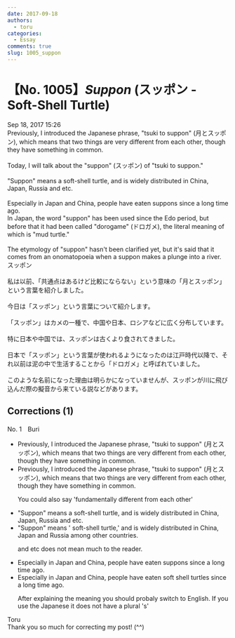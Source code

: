 ```yaml
---
date: 2017-09-18
authors:
  - toru
categories:
  - Essay
comments: true
slug: 1005_suppon
---
```


# 【No. 1005】<strong><em>Suppon</strong></em> (スッポン - Soft-Shell Turtle)
<div class="date">Sep 18, 2017 15:26</div>
<div id="post"><div id="body_show_ori">
Previously, I introduced the Japanese phrase, "tsuki to suppon" (月とスッポン), which means that two things are very different from each other, though they have something in common.<br/><br/>Today, I will talk about the "suppon" (スッポン) of "tsuki to suppon."<br/><br/>"Suppon" means a soft-shell turtle, and is widely distributed in China, Japan, Russia and etc.<br/><br/>Especially in Japan and China, people have eaten suppons since a long time ago.<br/>In Japan, the word "suppon" has been used since the Edo period, but before that it had been called "dorogame" (ドロガメ), the literal meaning of which is "mud turtle."<br/><br/>The etymology of "suppon" hasn't been clarified yet, but it's said that it comes from an onomatopoeia when a suppon makes a plunge into a river.
</div></div>

<!-- more -->

<div id="post_ja"><div id="body_show_mo">
スッポン<br/><br/>私は以前、「共通点はあるけど比較にならない」という意味の「月とスッポン」という言葉を紹介しました。<br/><br/>今日は「スッポン」という言葉について紹介します。<br/><br/>「スッポン」はカメの一種で、中国や日本、ロシアなどに広く分布しています。<br/><br/>特に日本や中国では、スッポンは古くより食されてきました。<br/><br/>日本で「スッポン」という言葉が使われるようになったのは江戸時代以降で、それ以前は泥の中で生活することから「ドロガメ」と呼ばれていました。<br/><br/>このような名前になった理由は明らかになっていませんが、スッポンが川に飛び込んだ際の擬音から来ている説などがあります。
</div></div>

## Corrections (1)
<div id="block"><div class="first_name"> No. 1　<span class="just_name">Buri</span></div><div id="block2">
<ul class="correction_field">
<li class="incorrect">Previously, I introduced the Japanese phrase, "tsuki to suppon" (月とスッポン), which means that two things are very different from each other, though they have something in common.</li>
<li class="corrected correct">
Previously, I introduced the Japanese phrase, "tsuki to suppon" (月とスッポン), which means that two things are very different from each other, though they have something in common.
<p class="correction_comment">You could also say 'fundamentally different from each other'</p>
</li>
</ul>
<ul class="correction_field">
<li class="incorrect">"Suppon" means a soft-shell turtle, and is widely distributed in China, Japan, Russia and etc.</li>
<li class="corrected correct">
"Suppon" means ' soft-shell turtle,' and is widely distributed in China, Japan and Russia among other countries.
<p class="correction_comment">and etc  does not mean much to the reader.</p>
</li>
</ul>
<ul class="correction_field">
<li class="incorrect">Especially in Japan and China, people have eaten suppons since a long time ago.</li>
<li class="corrected correct">
Especially in Japan and China, people have eaten soft shell turtles since a long time ago.
<p class="correction_comment">After explaining the meaning you should probaly switch to English. If you use the Japanese it does not have a plural 's'</p>
</li>
</ul>
</div><div class="name"><span class="just_name">Toru</span><br>
Thank you so much for correcting my post! (^^)
</div>
</div>
